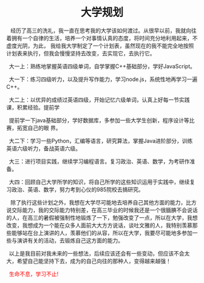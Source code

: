 <center><h1>大学规划</h1></center>
&ensp; 经历了高三的洗礼，我一直在思考我的大学该如何渡过。从很早以前，我就向往着拥有一个自律的生活，培养一个对事情认真的态度，将时间充分地利用起来，不虚度光阴，为此， 我给我大学制定了一个计划表，虽然现在的我不能完全地按照计划表来执行，但我会慢慢坚持去改变，去实现它，去执行它。

&ensp;大一上：熟练地掌握英语四级单词，自学掌握C++基础部分，学好JavaScript。

&ensp;大一下：练习四级听力，以及提升写作能力，学习node.js，系统性地再学习一遍C++。

&ensp;大二上：以优异的成绩过英语四级，开始记忆六级单词，认真上好每一节实践课，积累经验。提前学

&ensp;提前学一下java基础部分，学好数据库，多参加一些大学生创新，程序设计等比赛，拓宽自己的眼     界。

&ensp;大二下：学习一些Python，汇编等语言，研究算法，掌握Java进阶部分，训练英语六级听力，备战英语六级。

&ensp;大三：进行项目实践，继续学习编程语言。复习政治、英语、数学，为考研作准备。

&ensp;大四：回顾自己大学所学的知识，将自己所学的这些知识运用于实践中，继续复习政治、英语、数学，努力考到心仪的985院校去搞研究。

&ensp; 除了执行这些计划之外，我想在大学尽可能地去培养自己其他方面的能力，比方说交际能力，我的交际能力特别差，在高三毕业的时候我还是一个很腼腆不会说话的人，在高三的暑假被强制性地锻炼了一下，勉强改变了一点，所以在大学，我想改变，我想成为一个能在众多人面前大大方方说话，谈吐文雅的人，我特别羡慕那些能够站在台上演讲的人，羡慕他们的从容，所以在大学，我要尽可能地多参加一些与演讲有关的活动，去锻炼自己这方面的能力。

&ensp;以上是我目前对我未来的一些想法，后续应该还会有一些变动，但应该不会太大，希望自己能坚持下去，成为的自己向往的那种人，变得越来越强！

&ensp;<font color=red>生命不息，学习不止!</font>

